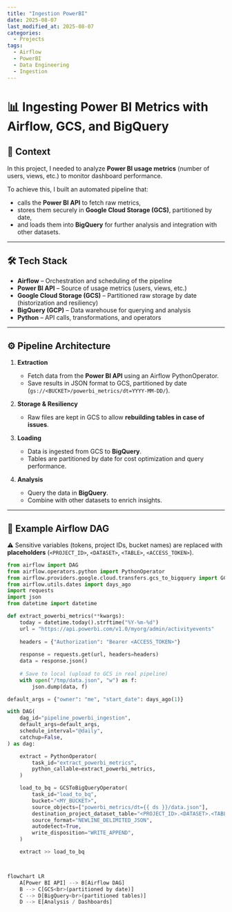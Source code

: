 ```yaml
---
title: "Ingestion PowerBI"
date: 2025-08-07
last_modified_at: 2025-08-07
categories:
  - Projects
tags:
  - Airflow
  - PowerBI
  - Data Engineering
  - Ingestion
---
```


# 📊 Ingesting Power BI Metrics with Airflow, GCS, and BigQuery

## 🎯 Context
In this project, I needed to analyze **Power BI usage metrics** (number of users, views, etc.) to monitor dashboard performance.  

To achieve this, I built an automated pipeline that:  
- calls the **Power BI API** to fetch raw metrics,  
- stores them securely in **Google Cloud Storage (GCS)**, partitioned by date,  
- and loads them into **BigQuery** for further analysis and integration with other datasets.  

---

## 🛠️ Tech Stack
- **Airflow** – Orchestration and scheduling of the pipeline  
- **Power BI API** – Source of usage metrics (users, views, etc.)  
- **Google Cloud Storage (GCS)** – Partitioned raw storage by date (historization and resiliency)  
- **BigQuery (GCP)** – Data warehouse for querying and analysis  
- **Python** – API calls, transformations, and operators  

---

## ⚙️ Pipeline Architecture

1. **Extraction**  
   - Fetch data from the **Power BI API** using an Airflow PythonOperator.  
   - Save results in JSON format to GCS, partitioned by date (`gs://<BUCKET>/powerbi_metrics/dt=YYYY-MM-DD/`).  

2. **Storage & Resiliency**  
   - Raw files are kept in GCS to allow **rebuilding tables in case of issues**.  

3. **Loading**  
   - Data is ingested from GCS to **BigQuery**.  
   - Tables are partitioned by date for cost optimization and query performance.  

4. **Analysis**  
   - Query the data in **BigQuery**.  
   - Combine with other datasets to enrich insights.  

---

## 📂 Example Airflow DAG

⚠️ Sensitive variables (tokens, project IDs, bucket names) are replaced with **placeholders** (`<PROJECT_ID>`, `<DATASET>`, `<TABLE>`, `<ACCESS_TOKEN>`).

```python
from airflow import DAG
from airflow.operators.python import PythonOperator
from airflow.providers.google.cloud.transfers.gcs_to_bigquery import GCSToBigQueryOperator
from airflow.utils.dates import days_ago
import requests
import json
from datetime import datetime

def extract_powerbi_metrics(**kwargs):
    today = datetime.today().strftime("%Y-%m-%d")
    url = "https://api.powerbi.com/v1.0/myorg/admin/activityevents"
    
    headers = {"Authorization": "Bearer <ACCESS_TOKEN>"}
    
    response = requests.get(url, headers=headers)
    data = response.json()
    
    # Save to local (upload to GCS in real pipeline)
    with open("/tmp/data.json", "w") as f:
        json.dump(data, f)

default_args = {"owner": "me", "start_date": days_ago(1)}

with DAG(
    dag_id="pipeline_powerbi_ingestion",
    default_args=default_args,
    schedule_interval="@daily",
    catchup=False,
) as dag:

    extract = PythonOperator(
        task_id="extract_powerbi_metrics",
        python_callable=extract_powerbi_metrics,
    )

    load_to_bq = GCSToBigQueryOperator(
        task_id="load_to_bq",
        bucket="<MY_BUCKET>",
        source_objects=["powerbi_metrics/dt={{ ds }}/data.json"],
        destination_project_dataset_table="<PROJECT_ID>.<DATASET>.<TABLE>",
        source_format="NEWLINE_DELIMITED_JSON",
        autodetect=True,
        write_disposition="WRITE_APPEND",
    )

    extract >> load_to_bq



flowchart LR
    A[Power BI API] --> B[Airflow DAG]
    B --> C[GCS<br>(partitioned by date)]
    C --> D[BigQuery<br>(partitioned tables)]
    D --> E[Analysis / Dashboards]
